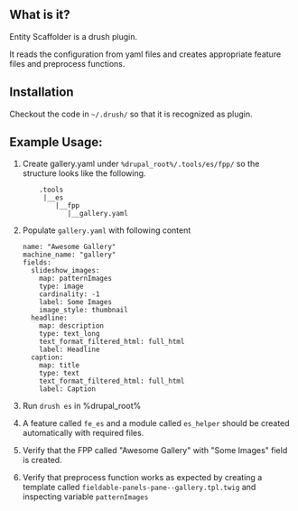 ## What is it?
Entity Scaffolder is a drush plugin.

It reads the configuration from yaml files and creates appropriate feature files and preprocess functions.

## Installation
Checkout the code in `~/.drush/` so that it is recognized as plugin.

## Example Usage:
1. Create gallery.yaml under `%drupal_root%/.tools/es/fpp/` so the structure looks like the following.

    ```
        .tools
         |__es
            |__fpp
               |__gallery.yaml
    ```

2. Populate `gallery.yaml` with following content

    ```
    name: "Awesome Gallery"
    machine_name: "gallery"
    fields:
      slideshow_images:
        map: patternImages
        type: image
        cardinality: -1
        label: Some Images
        image_style: thumbnail
      headline:
        map: description
        type: text_long
        text_format_filtered_html: full_html
        label: Headline
      caption:
        map: title
        type: text
        text_format_filtered_html: full_html
        label: Caption

    ```

3. Run `drush es` in %drupal_root%
4. A feature called `fe_es` and a module called `es_helper` should be created automatically with required files.
5. Verify that the FPP called "Awesome Gallery" with "Some Images" field is created.
6. Verify that preprocess function works as expected by creating a template called `fieldable-panels-pane--gallery.tpl.twig` and inspecting variable `patternImages`


